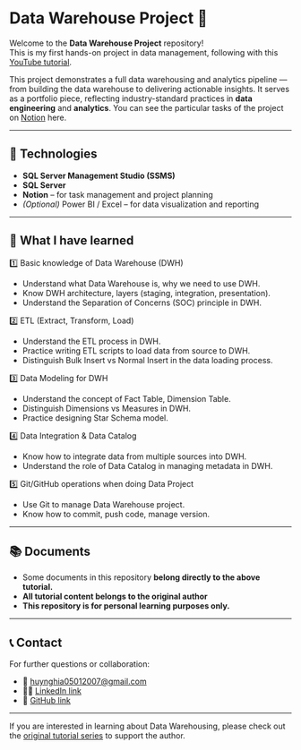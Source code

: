 # Data Warehouse Project 🚀

Welcome to the **Data Warehouse Project** repository!  
This is my first hands-on project in data management, following with this [YouTube tutorial](https://www.youtube.com/watch?v=9GVqKuTVANE&list=PLNcg_FV9n7qaUWeyUkPfiVtMbKlrfMqA8).

This project demonstrates a full data warehousing and analytics pipeline — from building the data warehouse to delivering actionable insights. It serves as a portfolio piece, reflecting industry-standard practices in **data engineering** and **analytics**. You can see the particular tasks of the project on [Notion](https://axiomatic-hydrant-67a.notion.site/SQL-Data-Warehouse-Project-21301f2e86d480f39cf5f223d61d313e) here.

---

## 🔧 Technologies

- **SQL Server Management Studio (SSMS)**
- **SQL Server**
- **Notion** – for task management and project planning
- *(Optional)* Power BI / Excel – for data visualization and reporting

---

## 🚀 What I have learned

1️⃣ Basic knowledge of Data Warehouse (DWH)
* Understand what Data Warehouse is, why we need to use DWH.
* Know DWH architecture, layers (staging, integration, presentation).
* Understand the Separation of Concerns (SOC) principle in DWH.

2️⃣ ETL (Extract, Transform, Load)
* Understand the ETL process in DWH.
* Practice writing ETL scripts to load data from source to DWH.
* Distinguish Bulk Insert vs Normal Insert in the data loading process.

3️⃣ Data Modeling for DWH
* Understand the concept of Fact Table, Dimension Table.
* Distinguish Dimensions vs Measures in DWH.
* Practice designing Star Schema model.

4️⃣ Data Integration & Data Catalog
* Know how to integrate data from multiple sources into DWH.
* Understand the role of Data Catalog in managing metadata in DWH.

5️⃣ Git/GitHub operations when doing Data Project
* Use Git to manage Data Warehouse project.
* Know how to commit, push code, manage version.

--- 

## 📚 Documents
- Some documents in this repository **belong directly to the above tutorial.**
- **All tutorial content belongs to the original author**
- **This repository is for personal learning purposes only.**

--- 

## 📞 Contact

For further questions or collaboration:
- 📧 huynghia05012007@gmail.com
- 👨‍💻 [LinkedIn link](https://www.linkedin.com/in/huy-nghia-nguyen-501010333/)
- 💼 [GitHub link](https://github.com/trongnghia2007)

---

If you are interested in learning about Data Warehousing, please check out the [original tutorial series](https://www.youtube.com/watch?v=9GVqKuTVANE&list=PLNcg_FV9n7qaUWeyUkPfiVtMbKlrfMqA8) to support the author.


